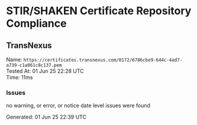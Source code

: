 # STIR/SHAKEN Certificate Repository Compliance

## TransNexus

Name: `https://certificates.transnexus.com/0172/6786cbe9-644c-4ad7-a739-c1a061c8c137.pem`\
Tested At: 01 Jun 25 22:28 UTC\
Time: 11ms

### Issues

no warning, or error, or notice date level issues were found

Generated: 01 Jun 25 22:39 UTC